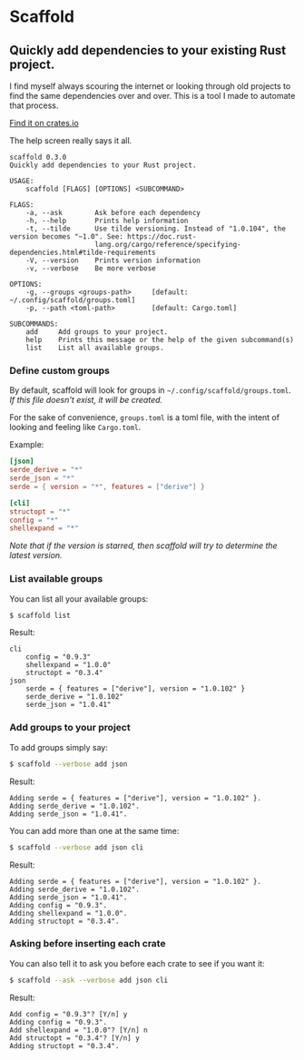 # Scaffold
## Quickly add dependencies to your existing Rust project.

I find myself always scouring the internet or looking through old projects to find the same dependencies over and over.
This is a tool I made to automate that process.

[Find it on crates.io](https://crates.io/crates/scaffold)

The help screen really says it all.

```text
scaffold 0.3.0
Quickly add dependencies to your Rust project.

USAGE:
    scaffold [FLAGS] [OPTIONS] <SUBCOMMAND>

FLAGS:
    -a, --ask        Ask before each dependency
    -h, --help       Prints help information
    -t, --tilde      Use tilde versioning. Instead of "1.0.104", the version becomes "~1.0". See: https://doc.rust-
                     lang.org/cargo/reference/specifying-dependencies.html#tilde-requirements
    -V, --version    Prints version information
    -v, --verbose    Be more verbose

OPTIONS:
    -g, --groups <groups-path>     [default: ~/.config/scaffold/groups.toml]
    -p, --path <toml-path>         [default: Cargo.toml]

SUBCOMMANDS:
    add     Add groups to your project.
    help    Prints this message or the help of the given subcommand(s)
    list    List all available groups.
```

### Define custom groups
By default, scaffold will look for groups in `~/.config/scaffold/groups.toml`.
_If this file doesn't exist, it will be created._

For the sake of convenience, `groups.toml` is a toml file, with the intent of looking and feeling like `Cargo.toml`.

Example:
```toml
[json]
serde_derive = "*"
serde_json = "*"
serde = { version = "*", features = ["derive"] }

[cli]
structopt = "*"
config = "*"
shellexpand = "*"
```

_Note that if the version is starred, then scaffold will try to determine the latest version._

### List available groups
You can list all your available groups:
```bash
$ scaffold list
```

Result:
```text
cli
    config = "0.9.3"
    shellexpand = "1.0.0"
    structopt = "0.3.4"
json
    serde = { features = ["derive"], version = "1.0.102" }
    serde_derive = "1.0.102"
    serde_json = "1.0.41"
```

### Add groups to your project
To add groups simply say:
```bash
$ scaffold --verbose add json
```

Result:
```text
Adding serde = { features = ["derive"], version = "1.0.102" }.
Adding serde_derive = "1.0.102".
Adding serde_json = "1.0.41".
```

You can add more than one at the same time:

```bash
$ scaffold --verbose add json cli
```

Result:
```text
Adding serde = { features = ["derive"], version = "1.0.102" }.
Adding serde_derive = "1.0.102".
Adding serde_json = "1.0.41".
Adding config = "0.9.3".
Adding shellexpand = "1.0.0".
Adding structopt = "0.3.4".
```

### Asking before inserting each crate
You can also tell it to ask you before each crate to see if you want it:
```bash
$ scaffold --ask --verbose add json cli
```

Result:
```text
Add config = "0.9.3"? [Y/n] y
Adding config = "0.9.3".
Add shellexpand = "1.0.0"? [Y/n] n
Add structopt = "0.3.4"? [Y/n] y
Adding structopt = "0.3.4".
```

